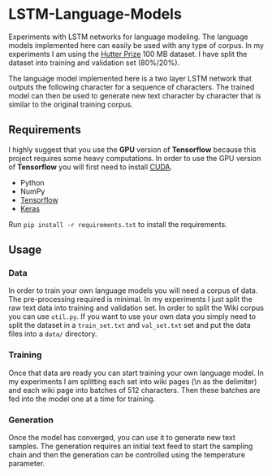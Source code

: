 # LSTM-Language-Models
Experiments with LSTM networks for language modeling. The language models implemented here can easily be used with any type of corpus.
In my experiments I am using the [Hutter Prize](http://prize.hutter1.net) 100 MB dataset. I have split the dataset into training and validation set (80%/20%). 

The language model implemented here is a two layer LSTM network that outputs the following character for a sequence of characters. The trained model can then be used to generate new text character by character that is similar to the original training corpus.



## Requirements

I highly suggest that you use the **GPU** version of **Tensorflow** because this project requires some heavy computations. In order to
use the GPU version of **Tensorflow** you will first need to install [CUDA](http://docs.nvidia.com/cuda).

- Python
- NumPy
- [Tensorflow](https://github.com/tensorflow/tensorflow)
- [Keras](https://github.com/fchollet/keras)

Run `pip install -r requirements.txt` to install the requirements.

## Usage 

### Data 

In order to train your own language models you will need a corpus of data. The pre-processing required is minimal. In my experiments I just split the raw text data into training and validation set. In order to split the Wiki corpus you can use `util.py`. If you want to use your own data you simply need to split the dataset in a `train_set.txt` and `val_set.txt` set and put the data files into a `data/` directory. 


### Training 

Once that data are ready you can start training your own language model. In my experiments I am splitting each set into wiki pages (</page>\n as the delimiter) and each wiki page into batches of 512 characters. Then these batches are fed into the model one at a time for training. 


### Generation

Once the model has converged, you can use it to generate new text samples. The generation requires an initial text feed to start the sampling chain and then the generation can be controlled using the temperature parameter.
